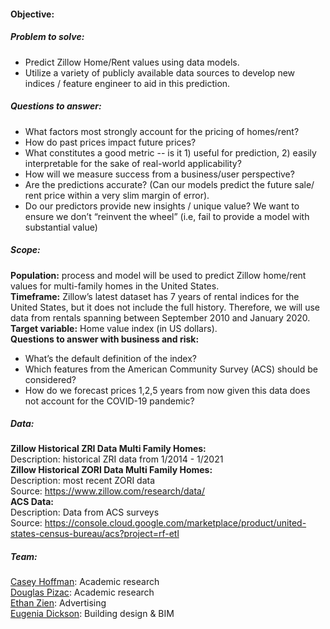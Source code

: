 #### **Objective:**<br/>
##### **Problem to solve:**<br/>
 - Predict Zillow Home/Rent values using data models.<br/>
 - Utilize a variety of publicly available data sources to develop new indices / feature engineer to aid in this prediction.<br/>
##### **Questions to answer:**<br/>
- What factors most strongly account for the pricing of homes/rent?<br/>
- How do past prices impact future prices?<br/>
- What constitutes a good metric -- is it 1) useful for prediction, 2) easily interpretable for the sake of real-world applicability?<br/>
- How will we measure success from a business/user perspective?<br/>
- Are the predictions accurate? (Can our models predict the future sale/ rent price within a very slim margin of error).<br/>
- Do our predictors provide new insights / unique value? We want to ensure we don’t “reinvent the wheel” (i.e, fail to provide a model with substantial value)<br/>

##### **Scope:**<br/>
**Population:** process and model will be used to predict Zillow home/rent values for multi-family homes in the United States. <br/>
**Timeframe:** Zillow’s latest dataset has 7 years of rental indices for the United States, but it does not include the full history. Therefore, we will use data from rentals spanning between September 2010 and January 2020.<br/>
**Target variable:** Home value index (in US dollars).<br/>
**Questions to answer with business and risk:**<br/>
- What’s the default definition of the index?<br/>
- Which features from the American Community Survey (ACS) should be considered?<br/>
- How do we forecast prices 1,2,5 years from now given this data does not account for the COVID-19 pandemic?<br/>

##### **Data:**<br/>
**Zillow Historical ZRI Data Multi Family Homes:**<br/>
Description: historical ZRI data from 1/2014 - 1/2021<br/>
**Zillow Historical ZORI Data Multi Family Homes:**<br/>
Description: most recent ZORI data<br/>
Source: https://www.zillow.com/research/data/<br/>
**ACS Data:**<br/>
Description: Data from ACS surveys<br/>
Source: https://console.cloud.google.com/marketplace/product/united-states-census-bureau/acs?project=rf-etl<br/>

##### **Team:**<br/>
[Casey Hoffman](https://github.com/caseyahoffman): Academic research<br/>
[Douglas Pizac](https://github.com/pizacd): Academic research<br/>
[Ethan Zien](https://github.com/ejzien): Advertising<br/>
[Eugenia Dickson](https://github.com/EugeniaDickson): Building design & BIM
